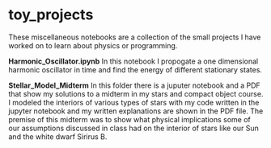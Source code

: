# toy_projects
These miscellaneous notebooks are a collection of the small projects I have worked on to learn about physics or programming.

**Harmonic_Oscillator.ipynb** In this notebook I propogate a one dimensional harmonic oscillator in time and find the energy of different stationary states. 


**Stellar_Model_Midterm** In this folder there is a juputer notebook and a PDF that show my solutions to a midterm in my stars and compact object course. I modeled the interiors of various types of stars with my code written in the jupyter notebook and my written explanations are shown in the PDF file. The premise of this midterm was to show what physical implications some of our assumptions discussed in class had on the interior of stars like our Sun and the white dwarf Sirirus B. 
